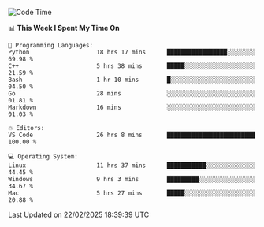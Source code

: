 
<!--START_SECTION:waka-->
![Code Time](http://img.shields.io/badge/Code%20Time-3%2C130%20hrs%2046%20mins-blue)

📊 **This Week I Spent My Time On** 

```text
💬 Programming Languages: 
Python                   18 hrs 17 mins      █████████████████░░░░░░░░   69.98 % 
C++                      5 hrs 38 mins       █████░░░░░░░░░░░░░░░░░░░░   21.59 % 
Bash                     1 hr 10 mins        █░░░░░░░░░░░░░░░░░░░░░░░░   04.50 % 
Go                       28 mins             ░░░░░░░░░░░░░░░░░░░░░░░░░   01.81 % 
Markdown                 16 mins             ░░░░░░░░░░░░░░░░░░░░░░░░░   01.03 % 

🔥 Editors: 
VS Code                  26 hrs 8 mins       █████████████████████████   100.00 % 

💻 Operating System: 
Linux                    11 hrs 37 mins      ███████████░░░░░░░░░░░░░░   44.45 % 
Windows                  9 hrs 3 mins        █████████░░░░░░░░░░░░░░░░   34.67 % 
Mac                      5 hrs 27 mins       █████░░░░░░░░░░░░░░░░░░░░   20.88 % 
```


 Last Updated on 22/02/2025 18:39:39 UTC
<!--END_SECTION:waka-->


